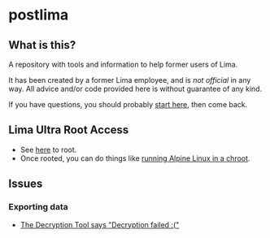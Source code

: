 # postlima

## What is this?

A repository with tools and information to help former users of Lima.

It has been created by a former Lima employee, and is *not official* in any way. All advice and/or code provided here is without guarantee of any kind.

If you have questions, you should probably [start here](https://blog.separateconcerns.com/2019-02-15-goodbye-lima.html), then come back.

## Lima Ultra Root Access

- See [here](doc/root/howto-root-ultra.md) to root.
- Once rooted, you can do things like [running Alpine Linux in a chroot](doc/alpine-chroot/alpine-on-ultra.md).

## Issues

### Exporting data

- [The Decryption Tool says "Decryption failed :("](doc/export/decryption-failed-cannot-write.md)
